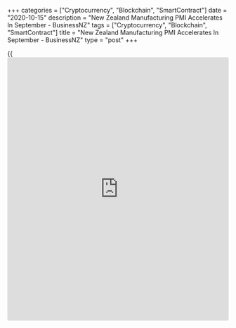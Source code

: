 +++
categories = ["Cryptocurrency", "Blockchain", "SmartContract"]
date = "2020-10-15"
description = "New Zealand Manufacturing PMI Accelerates In September - BusinessNZ"
tags = ["Cryptocurrency", "Blockchain", "SmartContract"]
title = "New Zealand Manufacturing PMI Accelerates In September - BusinessNZ"
type = "post"
+++

{{<iframe id="large-banner" src="https://www.bounty.group/#slide=21.0" width="100%" height="600" scrolling="no" style="border: 0px solid rgb(216, 221, 230); border-radius: 3px;">}}

The manufacturing sector in New Zealand continued to expand in
September, and at a faster rate, the latest survey from BusinessNZ
revealed on Friday with a Purchasing Managers Index score of 54.0.

That's up from 51.0 in August and it moves further above the boom-or-
bust line of 50 that separates expansion from contraction.

Among the individual components, production (56.5), employment (51.6)
and new orders (58.1) expanded - while deliveries (49.8) and finished
stocks (49.0) were slightly in contraction territory.

"Although the September PMI pushed above its long-term average of 53.0,
it should not be confused with above average activity levels. Rather, it
indicates growth off the low base set earlier in the year. Growth has
not yet been enough to recoup previous loses, but some progress is being
made," BNZ Senior Economist, Doug Steel said.

For comments and feedback [contact](https://www.playgroundfx.com/contact/): editorial@rtt[news](https://www.letsplayfx.com/blog/forex-news-website/).com

[Economic News][1]

 **What parts of the world are seeing the best (and worst) economic
performances lately? Click[here][2] to check out our [Econ Scorecard][2]
and find out! See up-to-the-moment [ranking](https://www.playgroundfx.com/blog/crypto-exchange-ranking/)s for the best and worst
performers in [GDP][2], [unemployment rate][3], [inflation][4] and much
more.**

   1. www.rtt[news](https://www.letsplayfx.com/blog/forex-news-website/).com/Content/EconomicNews.aspx
   2. www.rtt[news](https://www.letsplayfx.com/blog/forex-news-website/).com/economic-scorecard/world-rank/GDP/highest-performance.aspx
   3. www.rtt[news](https://www.letsplayfx.com/blog/forex-news-website/).com/economic-scorecard/world-rank/unemployment-rate/lowest-performance.aspx
   4. www.rtt[news](https://www.letsplayfx.com/blog/forex-news-website/).com/economic-scorecard/world-rank/CPI/highest-performance.aspx